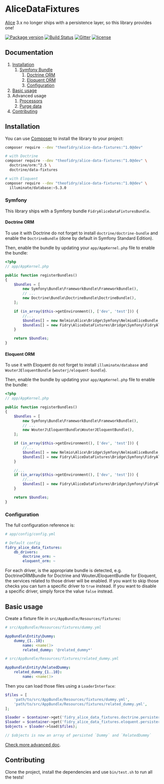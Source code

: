 AliceDataFixtures
===========

[Alice](https://github.com/nelmio/alice) 3.x no longer ships with a persistence layer, so this library provides one!

[![Package version](https://img.shields.io/packagist/vpre/theofidry/alice-data-fixtures.svg?style=flat-square)](https://packagist.org/packages/theofidry/alice-data-fixtures)
[![Build Status](https://img.shields.io/travis/theofidry/AliceDataFixtures/master.svg?style=flat-square)](https://travis-ci.org/theofidry/AliceDataFixtures?branch=master)
[![Gitter](https://badges.gitter.im/Join%20Chat.svg)](https://gitter.im/hautelook/AliceBundle?utm_source=badge&utm_medium=badge&utm_campaign=pr-badge)
[![license](https://img.shields.io/badge/license-MIT-red.svg?style=flat-square)](LICENSE)


## Documentation

1. [Installation](#installation)
    1. [Symfony Bundle](#symfony)
        1. [Doctrine ORM](#doctrine-orm)
        1. [Eloquent ORM](#eloquent-orm)
        1. [Configuration](#configuration)
1. [Basic usage](#basic-usage)
1. Advanced usage
    1. [Processors](doc/processors.md)
    1. [Purge data](doc/purge_data.md)
1. [Contributing](#contributing)


## Installation

You can use [Composer](https://getcomposer.org/) to install the library to your project:

```bash
composer require --dev "theofidry/alice-data-fixtures:^1.0@dev"

# with Doctrine
composer require --dev "theofidry/alice-data-fixtures:^1.0@dev" \
  doctrine/orm:^2.5 \
  doctrine/data-fixtures

# with Eloquent
composer require --dev "theofidry/alice-data-fixtures:^1.0@dev" \
  illuminate/database:~5.3.0
```


### Symfony

This library ships with a Symfony bundle `FidryAliceDataFixturesBundle`.


#### Doctrine ORM

To use it with Doctrine do not forget to install `doctrine/doctrine-bundle`
and enable the `DoctrineBundle` (done by default in Symfony Standard Edition).

Then, enable the bundle by updating your `app/AppKernel.php` file to enable the bundle:

```php
<?php
// app/AppKernel.php

public function registerBundles()
{
    $bundles = [
        new Symfony\Bundle\FrameworkBundle\FrameworkBundle(),
        // ...
        new Doctrine\Bundle\DoctrineBundle\DoctrineBundle(),
    ];

    if (in_array($this->getEnvironment(), ['dev', 'test'])) {
        //...
        $bundles[] = new Nelmio\Alice\Bridge\Symfony\NelmioAliceBundle;
        $bundles[] = new Fidry\AliceDataFixtures\Bridge\Symfony\FidryAliceDataFixturesBundle();
    }

    return $bundles;
}
```

#### Eloquent ORM

To use it with Eloquent do not forget to install `illuminate/database` and
`WouterJEloquentBundle` (`wouterj/eloquent-bundle`).

Then, enable the bundle by updating your `app/AppKernel.php` file to enable the bundle:

```php
<?php
// app/AppKernel.php

public function registerBundles()
{
    $bundles = [
        new Symfony\Bundle\FrameworkBundle\FrameworkBundle(),
        // ...
        new WouterJ\EloquentBundle\WouterJEloquentBundle(),
    ];

    if (in_array($this->getEnvironment(), ['dev', 'test'])) {
        //...
        $bundles[] = new Nelmio\Alice\Bridge\Symfony\NelmioAliceBundle;
        $bundles[] = new Fidry\AliceDataFixtures\Bridge\Symfony\FidryAliceDataFixturesBundle();
    }

    //...
    if (in_array($this->getEnvironment(), ['dev', 'test'])) {
        //...
        $bundles[] = new Fidry\AliceDataFixtures\Bridge\Symfony\FidryAliceDataFixturesBundle();
    }

    return $bundles;
}
```


### Configuration

The full configuration reference is:

```yaml
# app/config/config.yml

# Default config
fidry_alice_data_fixtures:
    db_drivers:
        doctrine_orm: ~
        eloquent_orm: ~
```

For each driver, is the appropriate bundle is detected, e.g. DoctrineORMBundle for Doctrine and WouterJEloquentBundle
for Eloquent, the services related to those driver will be enabled. If you want to skip those checks you can turn
a specific driver to `true` instead. If you want to disable a specific driver, simply force the value `false` instead.


## Basic usage

Create a fixture file in `src/AppBundle/Resources/fixtures`:

```yaml
# src/AppBundle/Resources/fixtures/dummy.yml

AppBundle\Entity\Dummy:
    dummy_{1..10}:
        name: <name()>
        related_dummy: '@related_dummy*'
```

```yaml
# src/AppBundle/Resources/fixtures/related_dummy.yml

AppBundle\Entity\RelatedDummy:
    related_dummy_{1..10}:
        name: <name()>
```

Then you can load those files using a `LoaderInterface`:

```php
$files = [
    'path/to/src/AppBundle/Resources/fixtures/dummy.yml',
    'path/to/src/AppBundle/Resources/fixtures/related_dummy.yml',
];

$loader = $container->get('fidry_alice_data_fixtures.doctrine.persister_loader'); // For Doctrine ORM
$loader = $container->get('fidry_alice_data_fixtures.eloquent.persister_loader'); // For Eloquent ORM
$objects = $loader->load($files);

// $objects is now an array of persisted `Dummy` and `RelatedDummy`
```

[Check more advanced doc](#documentation).


## Contributing

Clone the project, install the dependencies and use `bin/test.sh` to run all the tests!

